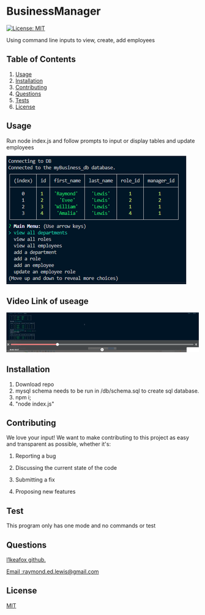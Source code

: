 
  # BusinessManager

  [![License: MIT](https://img.shields.io/badge/License-MIT-yellow.svg)](https://opensource.org/licenses/MIT)

  Using command line inputs to view, create, add employees
  
  
  ## Table of Contents 
  1.  [Usage](#Usage)
  2.  [Installation](#Installation)
  3.  [Contributing](#Contributing)
  4.  [Questions](#Questions)
  5.  [Tests](#Tests)
  6.  [License](#License)
  
  ## Usage 
   Run node index.js and follow prompts to input or display tables and update employees
  
  ![Website](/assets/images/readme.PNG)
  

  ## Video Link of useage

<a href='https://drive.google.com/file/d/1-Mg0eWDnYhBnB5dxSpm2C0MNIu6mT4VK/view'> ![Website](/assets/images/videoCap.PNG) </a>

  ## Installation 
   1. Download repo 
   2. mysql schema needs to be run in /db/schema.sql to create sql database.
   3. npm i;
   4. "node index.js"
  
  
  ## Contributing 
  We love your input! We want to make contributing to this project as easy and transparent as possible, whether it's: 

 1. Reporting a bug

 2. Discussing the current state of the code

 3. Submitting a fix 

 4. Proposing new features 
  
  ## Test 
   This program only has one mode and no commands or test 
  
  
  ## Questions
  <a href='https://github.com/l1keafox'>l1keafox github.</a> 
  
  <a href="mailto: raymond.ed.lewis@gmail.com">Email :raymond.ed.lewis@gmail.com</a>
  
  ## License
  [MIT](https://choosealicense.com/licenses/mit/)
  